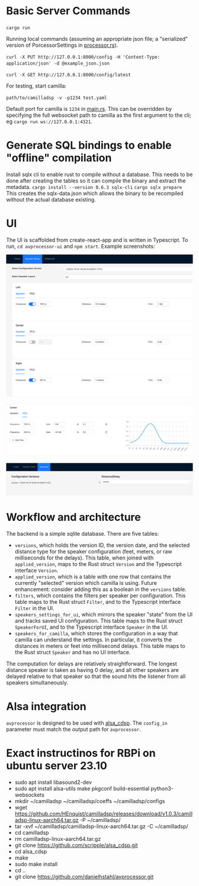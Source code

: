 # Basic Server Commands

`cargo run`

Running local commands (assuming an appropriate json file; a "serialized" version of PorcessorSettings in [processor.rs](./src/processor.rs)).

`curl -X PUT http://127.0.0.1:8000/config -H 'Content-Type: application/json' -d @example_json.json`

`curl -X GET http://127.0.0.1:8000/config/latest`


For testing, start camilla:

`path/to/camilladsp -v -p1234 test.yaml`

Default port for camilla is `1234` in [main.rs](./src/main.rs).  This can be overridden by specifying the full websocket path to camilla as the first argument to the cli; eg `cargo run ws://127.0.0.1:4321`.    


# Generate SQL bindings to enable "offline" compilation

Install sqlx cli to enable rust to compile without a database.  This needs to be done after creating the tables so it can compile the binary and extract the metadata.
`cargo install --version 0.6.3 sqlx-cli`
`cargo sqlx prepare`
This creates the sqlx-data.json which allows the binary to be recompiled without the actual database existing.

# UI

The UI is scaffolded from create-react-app and is written in Typescript.  To run, `cd avprocessor-ui` and `npm start`.  Example screenshots:

![Screenshot of a Speaker Page](./images/speaker.png)

![Screenshot of a PEQ Page](./images/peq.png)

![Screenshot of a Advanced Page](./images/advanced.png)

# Workflow and architecture

The backend is a simple sqlite database.  There are five tables:
* `versions`, which holds the version ID, the version date, and the selected distance type for the speaker configuration (feet, meters, or raw milliseconds for the delays).  This table, when joined with `applied_version`, maps to the Rust struct `Version` and the Typescript interface `Version`.
* `applied_version`, which is a table with one row that contains the currently "selected" version which camilla is using.  Future enhancement: consider adding this as a boolean in the `versions` table.
* `filters`, which contains the filters per speaker per configuration.  This table maps to the Rust struct `Filter`, and to the Typescript interface `Filter` in the UI.  
* `speakers_settings_for_ui`, which mirrors the speaker "state" from the UI and tracks saved UI configuration.  This table maps to the Rust struct `SpeakerForUI`, and to the Typescript interface `Speaker` in the UI.
* `speakers_for_camilla`, which stores the configuration in a way that camilla can understand the settings.  In particular, it converts the distances in meters or feet into millisecond delays.  This table maps to the Rust struct `Speaker` and has no UI interface.

The computation for delays are relatively straightforward.  The longest distance speaker is taken as having 0 delay, and all other speakers are delayed relative to that speaker so that the sound hits the listener from all speakers simultaneously. 

# Alsa integration

`avprocessor` is designed to be used with [alsa_cdsp](https://github.com/scripple/alsa_cdsp).  The `config_in` parameter must match the output path for `avprocessor`.  

# Exact instructinos for RBPi on ubuntu server 23.10

* sudo apt install libasound2-dev
* sudo apt install alsa-utils make pkgconf build-essential python3-websockets
* mkdir ~/camilladsp ~/camilladsp/coeffs ~/camilladsp/configs
* wget https://github.com/HEnquist/camilladsp/releases/download/v1.0.3/camilladsp-linux-aarch64.tar.gz -P ~/camilladsp/
* tar -xvf ~/camilladsp/camilladsp-linux-aarch64.tar.gz -C ~/camilladsp/
* cd camilladsp
* rm camilladsp-linux-aarch64.tar.gz
* git clone https://github.com/scripple/alsa_cdsp.git
* cd alsa_cdsp
* make 
* sudo make install
* cd ..
* git clone https://github.com/danielhstahl/avprocessor.git

